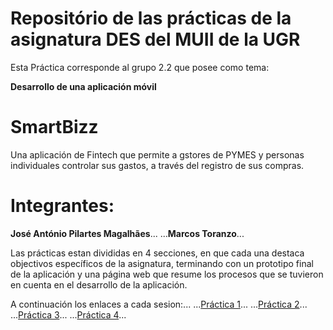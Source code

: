 # Repositório de las prácticas de la asignatura DES del MUII de la UGR

 Esta Práctica corresponde al grupo 2.2 que posee como tema:

**Desarrollo de una aplicación móvil**

# SmartBizz
Una aplicación de Fintech que permite a gstores de PYMES y personas individuales controlar sus gastos, a través del registro de sus compras.

# Integrantes:

**José António Pilartes Magalhães**...
...**Marcos Toranzo**...

Las prácticas estan divididas en 4 secciones, en que cada una destaca objectivos específicos de la asignatura, terminando con un prototipo final de la aplicación y una página web que resume los procesos que se tuvieron en cuenta en el desarrollo de la aplicación.

A continuación los enlaces a cada sesion:...
...[Práctica 1](./P1)...
...[Práctica 2](./P2)...
...[Práctica 3](./P3)...
...[Práctica 4](./P4)...
